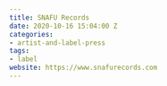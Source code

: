 ```yaml
---
title: SNAFU Records
date: 2020-10-16 15:04:00 Z
categories:
- artist-and-label-press
tags:
- label
website: https://www.snafurecords.com
---
```


